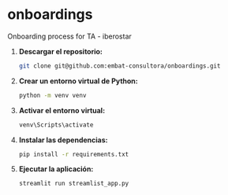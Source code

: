 # onboardings
Onboarding process for TA - iberostar

1. **Descargar el repositorio:**
   ```bash
   git clone git@github.com:embat-consultora/onboardings.git
   ```
2. **Crear un entorno virtual de Python:**
   ```bash
   python -m venv venv
   ```
3. **Activar el entorno virtual:**
   ```bash
   venv\Scripts\activate
   ```
4. **Instalar las dependencias:**
   ```bash
   pip install -r requirements.txt
   ```
5. **Ejecutar la aplicación:**
   ```bash
   streamlit run streamlist_app.py
   ```